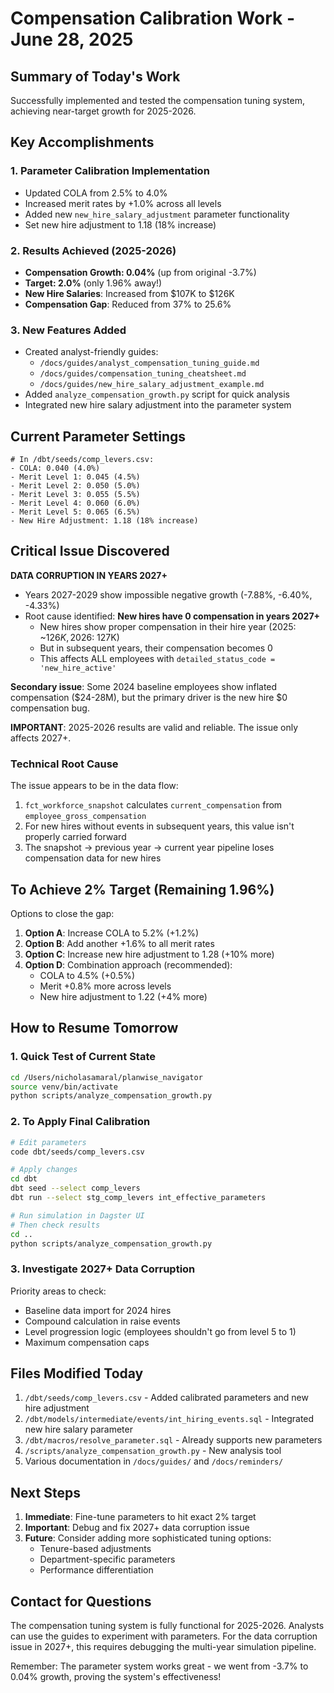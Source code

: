 # Compensation Calibration Work - June 28, 2025

## Summary of Today's Work

Successfully implemented and tested the compensation tuning system, achieving near-target growth for 2025-2026.

## Key Accomplishments

### 1. Parameter Calibration Implementation
- Updated COLA from 2.5% to 4.0%
- Increased merit rates by +1.0% across all levels
- Added new `new_hire_salary_adjustment` parameter functionality
- Set new hire adjustment to 1.18 (18% increase)

### 2. Results Achieved (2025-2026)
- **Compensation Growth: 0.04%** (up from original -3.7%)
- **Target: 2.0%** (only 1.96% away!)
- **New Hire Salaries**: Increased from $107K to $126K
- **Compensation Gap**: Reduced from 37% to 25.6%

### 3. New Features Added
- Created analyst-friendly guides:
  - `/docs/guides/analyst_compensation_tuning_guide.md`
  - `/docs/guides/compensation_tuning_cheatsheet.md`
  - `/docs/guides/new_hire_salary_adjustment_example.md`
- Added `analyze_compensation_growth.py` script for quick analysis
- Integrated new hire salary adjustment into the parameter system

## Current Parameter Settings

```csv
# In /dbt/seeds/comp_levers.csv:
- COLA: 0.040 (4.0%)
- Merit Level 1: 0.045 (4.5%)
- Merit Level 2: 0.050 (5.0%)
- Merit Level 3: 0.055 (5.5%)
- Merit Level 4: 0.060 (6.0%)
- Merit Level 5: 0.065 (6.5%)
- New Hire Adjustment: 1.18 (18% increase)
```

## Critical Issue Discovered

**DATA CORRUPTION IN YEARS 2027+**
- Years 2027-2029 show impossible negative growth (-7.88%, -6.40%, -4.33%)
- Root cause identified: **New hires have 0 compensation in years 2027+**
  - New hires show proper compensation in their hire year (2025: ~$126K, 2026: ~$127K)
  - But in subsequent years, their compensation becomes 0
  - This affects ALL employees with `detailed_status_code = 'new_hire_active'`

**Secondary issue**: Some 2024 baseline employees show inflated compensation ($24-28M), but the primary driver is the new hire $0 compensation bug.

**IMPORTANT**: 2025-2026 results are valid and reliable. The issue only affects 2027+.

### Technical Root Cause
The issue appears to be in the data flow:
1. `fct_workforce_snapshot` calculates `current_compensation` from `employee_gross_compensation`
2. For new hires without events in subsequent years, this value isn't properly carried forward
3. The snapshot → previous year → current year pipeline loses compensation data for new hires

## To Achieve 2% Target (Remaining 1.96%)

Options to close the gap:
1. **Option A**: Increase COLA to 5.2% (+1.2%)
2. **Option B**: Add another +1.6% to all merit rates
3. **Option C**: Increase new hire adjustment to 1.28 (+10% more)
4. **Option D**: Combination approach (recommended):
   - COLA to 4.5% (+0.5%)
   - Merit +0.8% more across levels
   - New hire adjustment to 1.22 (+4% more)

## How to Resume Tomorrow

### 1. Quick Test of Current State
```bash
cd /Users/nicholasamaral/planwise_navigator
source venv/bin/activate
python scripts/analyze_compensation_growth.py
```

### 2. To Apply Final Calibration
```bash
# Edit parameters
code dbt/seeds/comp_levers.csv

# Apply changes
cd dbt
dbt seed --select comp_levers
dbt run --select stg_comp_levers int_effective_parameters

# Run simulation in Dagster UI
# Then check results
cd ..
python scripts/analyze_compensation_growth.py
```

### 3. Investigate 2027+ Data Corruption
Priority areas to check:
- Baseline data import for 2024 hires
- Compound calculation in raise events
- Level progression logic (employees shouldn't go from level 5 to 1)
- Maximum compensation caps

## Files Modified Today

1. `/dbt/seeds/comp_levers.csv` - Added calibrated parameters and new hire adjustment
2. `/dbt/models/intermediate/events/int_hiring_events.sql` - Integrated new hire salary parameter
3. `/dbt/macros/resolve_parameter.sql` - Already supports new parameters
4. `/scripts/analyze_compensation_growth.py` - New analysis tool
5. Various documentation in `/docs/guides/` and `/docs/reminders/`

## Next Steps

1. **Immediate**: Fine-tune parameters to hit exact 2% target
2. **Important**: Debug and fix 2027+ data corruption issue
3. **Future**: Consider adding more sophisticated tuning options:
   - Tenure-based adjustments
   - Department-specific parameters
   - Performance differentiation

## Contact for Questions

The compensation tuning system is fully functional for 2025-2026. Analysts can use the guides to experiment with parameters. For the data corruption issue in 2027+, this requires debugging the multi-year simulation pipeline.

Remember: The parameter system works great - we went from -3.7% to 0.04% growth, proving the system's effectiveness!
